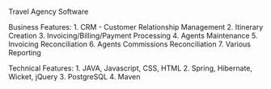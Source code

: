 Travel Agency Software

Business Features:
	1.	CRM - Customer Relationship Management
	2.	Itinerary Creation
	3.	Invoicing/Billing/Payment Processing
	4.	Agents Maintenance
	5.	Invoicing Reconciliation
	6.	Agents Commissions Reconciliation
	7.	Various Reporting

Technical Features:
	1.	JAVA, Javascript, CSS, HTML
	2.	Spring, Hibernate, Wicket, jQuery
	3.	PostgreSQL
	4.	Maven
